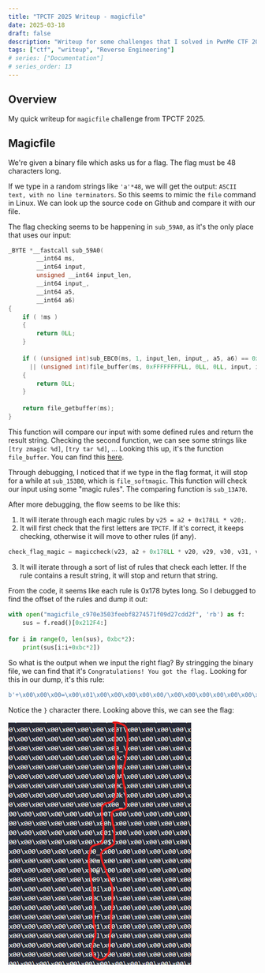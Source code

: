 ```yaml
---
title: "TPCTF 2025 Writeup - magicfile"
date: 2025-03-18
draft: false
description: "Writeup for some challenges that I solved in PwnMe CTF 2025."
tags: ["ctf", "writeup", "Reverse Engineering"]
# series: ["Documentation"]
# series_order: 13
---
```


## Overview

My quick writeup for `magicfile` challenge from TPCTF 2025.

## Magicfile

We're given a binary file which asks us for a flag. The flag must be 48 characters long.

If we type in a random strings like `'a'*48`, we will get the output: `ASCII text, with no line terminators`. So this seems to mimic the `file` command in Linux. We can look up the source code on Github and compare it with our file. 

The flag checking seems to be happening in `sub_59A0`, as it's the only place that uses our input:

```c
_BYTE *__fastcall sub_59A0(
        __int64 ms,
        __int64 input,
        unsigned __int64 input_len,
        __int64 input_,
        __int64 a5,
        __int64 a6)
{
    if ( !ms )
    {
        return 0LL;
    }

    if ( (unsigned int)sub_EBC0(ms, 1, input_len, input_, a5, a6) == 0xFFFFFFFF
      || (unsigned int)file_buffer(ms, 0xFFFFFFFFLL, 0LL, 0LL, input, input_len) == 0xFFFFFFFF )
    {
        return 0LL;
    }

    return file_getbuffer(ms);
}
```

This function will compare our input with some defined rules and return the result string. Checking the second function, we can see some strings like `[try zmagic %d]`, `[try tar %d]`, ... Looking this up, it's the function `file_buffer`. You can find this [here](https://github.com/file/file/blob/master/src/funcs.c#L323). 

Through debugging, I noticed that if we type in the flag format, it will stop for a while at `sub_153B0`, which is `file_softmagic`. This function will check our input using some "magic rules". The comparing function is `sub_13A70`. 

After more debugging, the flow seems to be like this:

1. It will iterate through each magic rules by `v25 = a2 + 0x178LL * v20;`.
2. It will first check that the first letters are `TPCTF`. If it's correct, it keeps checking, otherwise it will move to other rules (if any). 

```c
check_flag_magic = magiccheck(v23, a2 + 0x178LL * v20, v29, v30, v31, v32);
```
3. It will iterate through a sort of list of rules that check each letter. If the rule contains a result string, it will stop and return that string.

From the code, it seems like each rule is 0x178 bytes long. So I debugged to find the offset of the rules and dump it out:

```py
with open("magicfile_c970e3503feebf8274571f09d27cdd2f", 'rb') as f:
    sus = f.read()[0x212F4:]

for i in range(0, len(sus), 0xbc*2):
    print(sus[i:i+0xbc*2])
```

So what is the output when we input the right flag? By stringging the binary file, we can find that it's `Congratulations! You got the flag.` Looking for this in our dump, it's this rule:

```py
b'+\x00\x00\x00=\x00\x01\x00\x00\x00\x00\x00/\x00\x00\x00\x00\x00\x00\x00\xd4+\x00\x00\x00\x00\x00\x00\x00\x00\x00\x00}\x00\x00\x00\x00\x00\x00\x00\x00\x00\x00\x00\x00\x00\x00\x00\x00\x00\x00\x00\x00\x00\x00\x00\x00\x00\x00\x00\x00\x00\x00\x00\x00\x00\x00\x00\x00\x00\x00\x00\x00\x00\x00\x00\x00\x00\x00\x00\x00\x00\x00\x00\x00\x00\x00\x00\x00\x00\x00\x00\x00\x00\x00\x00\x00\x00\x00\x00\x00\x00\x00\x00\x00\x00\x00\x00\x00\x00\x00\x00\x00\x00\x00\x00\x00\x00\x00\x00\x00\x00\x00\x00\x00\x00\x00\x00\x00\x00\x00\x00\x00\x00\x00\x00\x00\x00\x00\x00\x00\x00\x00\x00\x00\x00\x00\x00\x00\x00\x00\x00\x00\x00\x00\x00\x00\x00\x00\x00Congratulations! You got the flag.\x00\x00\x00\x00\x00\x00\x00\x00\x00\x00\x00\x00\x00\x00\x00\x00\x00\x00\x00\x00\x00\x00\x00\x00\x00\x00\x00\x00\x00\x00\x00\x00\x00\x00\x00\x00\x00\x00\x00\x00\x00\x00\x00\x00\x00\x00\x00\x00\x00\x00\x00\x00\x00\x00\x00\x00\x00\x00\x00\x00\x00\x00\x00\x00\x00\x00\x00\x00\x00\x00\x00\x00\x00\x00\x00\x00\x00\x00\x00\x00\x00\x00\x00\x00\x00\x00\x00\x00\x00\x00\x00\x00\x00\x00\x00\x00\x00\x00\x00\x00\x00\x00\x00\x00\x00\x00\x00\x00\x00\x00\x00\x00\x00\x00\x00\x00\x00\x00\x00\x00\x00\x00\x00\x00\x00\x00\x00\x00\x00\x00\x00\x00\x00\x00\x00\x00\x00\x00\x00\x00\x00\x00\x00\x00\x00\x00\x00\x00\x00\x00\x00\x00\x00\x00\x00\x00\x00\x00\x00\x00\x00\x00\x00\x00\x00\x00\x00\x00\x00\x00\x00\x00\x00\x00\x00\x00\x00\x00\x00\x00\x00\x00'
```

Notice the `}` character there. Looking above this, we can see the flag:

![magicfile_1](img/magicfile_1.png)

